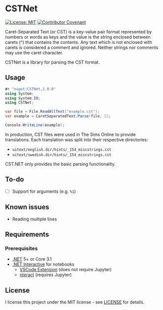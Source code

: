 # CSTNet

[![License: MIT](https://img.shields.io/badge/License-MIT-yellow.svg)](https://opensource.org/licenses/MIT) [![Contributor Covenant](https://img.shields.io/badge/Contributor%20Covenant-v2.0%20adopted-ff69b4.svg)](code_of_conduct.md)

Caret-Separated Text (or CST) is a key-value pair format represented by numbers or words as keys and the value is the string enclosed between carets (^) that contains the contents. Any text which is not enclosed with carets is considered a comment and ignored. Neither strings nor comments may use the caret character.

CSTNet is a library for parsing the CST format.

## Usage

```csharp
#r "nuget:CSTNet,1.0.0"
using System;
using System.IO;
using CSTNet;

var file = File.ReadAllText("example.cst");
var example = CaretSeparatedText.Parse(file, 1);

Console.WriteLine(example);
```

In production, CST files were used in The Sims Online to provide translations. Each translation was split into their respective directories:

- ``uitext/english.dir/hints/_154_miscstrings.cst``
- ``uitext/swedish.dir/hints/_154_miscstrings.cst``

CST.NET only provides the basic parsing functionality.

## To-do

- [ ] Support for arguments (e.g. ``%1``)

## Known issues

- Reading multiple lines 

## Requirements
### Prerequisites

- [.NET](https://dotnet.microsoft.com/download) 5+ or Core 3.1
- [.NET Interactive](https://github.com/dotnet/interactive/blob/main/README.md) for notebooks
    - [VSCode Extension](https://marketplace.visualstudio.com/items?itemName=ms-dotnettools.dotnet-interactive-vscode) (does not require Jupyter)
    - [nteract](https://nteract.io/) (requires Jupyter)

## License

I license this project under the MIT license - see [LICENSE](LICENSE) for details.
